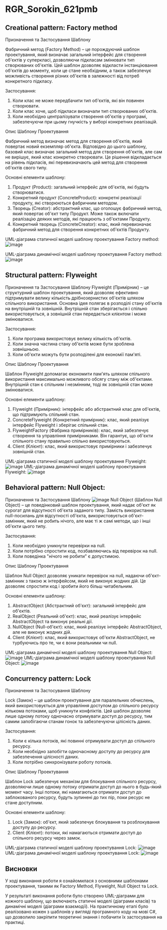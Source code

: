 # RGR_Sorokin_621pmb
## Creational pattern: Factory method

Призначення та Застосування Шаблону

Фабричний метод (Factory Method) – це порождуючий шаблон проектування, який визначає загальний інтерфейс для створення об'єктів у суперкласі, дозволяючи підкласам змінювати тип створюваних об'єктів. Цей шаблон дозволяє відкласти інстанціювання об'єктів до моменту, коли це стане необхідним, а також забезпечує можливість створення різних об'єктів в залежності від потреб конкретного підкласу.

Застосування:

1.  Коли клас не може передбачити тип об'єктів, які він повинен створювати.
2.  Коли клас хоче, щоб підкласи визначали тип створюваних об'єктів.
3.  Коли необхідно централізувати створення об'єктів у програмі, забезпечуючи при цьому гнучкість у виборі конкретних реалізацій.
   
Опис Шаблону Проектування

Фабричний метод визначає метод для створення об'єктів, який повертає новий екземпляр об'єкта. Відповідно до цього шаблону, базовий клас визначає загальний метод для створення об'єктів, але сам не вирішує, який клас конкретно створювати. Це рішення відкладається на рівень підкласів, які перевизначають цей метод для створення об'єктів свого типу.

Основні елементи шаблону:

1.  Продукт (Product): загальний інтерфейс для об'єктів, які будуть створюватися.
2.  Конкретний продукт (ConcreteProduct): конкретні реалізації продукту, які створюються фабричним методом.
3.  Творець (Creator): абстрактний клас, що оголошує фабричний метод, який повертає об'єкт типу Продукт. Може також включати реалізацію деяких методів, які працюють з об'єктами Продукту.
4.  Конкретний творець (ConcreteCreator): клас, який перевизначає фабричний метод для створення конкретних об'єктів Продукту.

UML-діаграма статичної моделі шаблону проектування Factory method:
![image](https://github.com/VolodymyrSorokin/RGR_Sorokin_621pmb_Templates/assets/149332791/beac9888-657e-419f-ba9d-6f26c2954f1c)

UML-діаграма динамічної моделі шаблону проектування Factory method:
![image](https://github.com/VolodymyrSorokin/RGR_Sorokin_621pmb_Templates/assets/149332791/36850b37-959d-4904-b4c6-63a9e765fd63)
## Structural pattern: Flyweight

Призначення та Застосування Шаблону
Flyweight (Примірник) – це структурний шаблон проектування, який дозволяє ефективно підтримувати велику кількість дрібнозернистих об'єктів шляхом спільного використання. Основна ідея полягає в розподілі стану об'єктів на внутрішній та зовнішній. Внутрішній стан зберігається і спільно використовується, а зовнішній стан передається клієнтом і може змінюватися.

Застосування:

1.  Коли програма використовує велику кількість об'єктів.
2.  Коли значна частина стану об'єктів може бути зроблена зовнішньою.
3.  Коли об'єкти можуть бути розподілені для економії пам'яті.

Опис Шаблону Проектування

Шаблон Flyweight допомагає економити пам'ять шляхом спільного використання максимально можливого обсягу стану між об'єктами. Внутрішній стан є спільним і незмінним, тоді як зовнішній стан може змінюватися.

Основні елементи шаблону:

1.  Flyweight (Примірник): інтерфейс або абстрактний клас для об'єктів, що підтримують спільний стан.
2.  ConcreteFlyweight (Конкретний примірник): клас, який реалізує інтерфейс Flyweight і зберігає спільний стан.
3.  FlyweightFactory (Фабрика примірників): клас, який забезпечує створення та управління примірниками. Він гарантує, що об'єкти спільного стану правильно спільно використовуються.
4.  Client (Клієнт): клас, який використовує примірники і забезпечує зовнішній стан.

UML-діаграма статичної моделі шаблону проектування Flyweight:
![image](https://github.com/VolodymyrSorokin/RGR_Sorokin_621pmb_Templates/assets/149332791/d5a17819-3e72-43f9-bc98-7bf0d2006838)
UML-діаграма динамічної моделі шаблону проектування Flyweight:
![image](https://github.com/VolodymyrSorokin/RGR_Sorokin_621pmb_Templates/assets/149332791/cae5d404-4597-423c-9d62-81f9744fa56a)
## Behavioral pattern: Null Object:

Призначення та Застосування Шаблону
![image](https://github.com/VolodymyrSorokin/RGR_Sorokin_621pmb_Templates/assets/149332791/52812640-a241-47d2-b1ef-562eba34f6a6)
Null Object (Шаблон Null Object) – це поведінковий шаблон проектування, який надає об'єкт як сурогат для відсутності об'єкта заданого типу. Замість використання null-посилань для відсутності об'єкта, використовується об'єкт-замінник, який не робить нічого, але має ті ж самі методи, що і інші об'єкти цього типу.

Застосування:

1.  Коли необхідно уникнути перевірки на null.
2.  Коли потрібно спростити код, позбавляючись від перевірок на null.
3.  Коли поведінка "нічого не робити" є допустимою.

Опис Шаблону Проектування

Шаблон Null Object дозволяє уникати перевірок на null, надаючи об'єкт-замінник з такою ж інтерфейсом, який не виконує жодних дій. Це дозволяє спростити код і зробити його більш читабельним.

Основні елементи шаблону:

1.  AbstractObject (Абстрактний об'єкт): загальний інтерфейс для об'єктів.
2.  RealObject (Реальний об'єкт): клас, який реалізує інтерфейс AbstractObject та виконує реальні дії.
3.  NullObject (Null-об'єкт): клас, який реалізує інтерфейс AbstractObject, але не виконує жодних дій.
4.  Client (Клієнт): клас, який використовує об'єкти AbstractObject, не турбуючись про те, чи є вони реальними чи null.

UML-діаграма динамічної моделі шаблону проектування Null Object: 
![image](https://github.com/VolodymyrSorokin/RGR_Sorokin_621pmb_Templates/assets/149332791/d1e7e46f-f6a1-4a82-a3f6-189c1061855b)
UML-діаграма динамічної моделі шаблону проектування Null Object:
![image](https://github.com/VolodymyrSorokin/RGR_Sorokin_621pmb_Templates/assets/149332791/0a6981be-eb05-4c65-aa11-d87a55e957d0)
## Concurrency pattern: Lock

Призначення та Застосування Шаблону

Lock (Замок) – це шаблон проектування для паралельних обчислень, який використовується для управління доступом до спільного ресурсу кількома потоками, щоб уникнути конфліктів. Цей шаблон дозволяє лише одному потоку одночасно отримувати доступ до ресурсу, тим самим запобігаючи станам гонок та забезпечуючи цілісність даних.

Застосування:

1.  Коли є кілька потоків, які повинні отримувати доступ до спільного ресурсу.
2.  Коли необхідно запобігти одночасному доступу до ресурсу для забезпечення цілісності даних.
3.  Коли потрібно синхронізувати роботу потоків.
   
Опис Шаблону Проектування

Шаблон Lock забезпечує механізм для блокування спільного ресурсу, дозволяючи лише одному потоку отримати доступ до нього в будь-який момент часу. Інші потоки, які намагаються отримати доступ до заблокованого ресурсу, будуть зупинені до тих пір, поки ресурс не стане доступним.

Основні елементи шаблону:

1.  Lock (Замок): об'єкт, який забезпечує блокування та розблокування доступу до ресурсу.
2.  Client (Клієнт): потоки, які намагаються отримати доступ до спільного ресурсу через замок.

UML-діаграма статичної моделі шаблону проектування Lock:
![image](https://github.com/VolodymyrSorokin/RGR_Sorokin_621pmb_Templates/assets/149332791/49028ac0-f565-45be-964e-2de2003d0b60)
UML-діаграма динамічної моделі шаблону проектування Lock:
![image](https://github.com/VolodymyrSorokin/RGR_Sorokin_621pmb_Templates/assets/149332791/1e629ec9-604e-438d-acda-264c05c0b0ab)
## Висновки

У ході виконання роботи я ознайомилася з основними шаблонами проектування, такими як Factory Method, Flyweight, Null Object та Lock.

У результаті виконання роботи було створено UML-діаграми для кожного шаблону, що включають статичні моделі (діаграми класів) та динамічні моделі (діаграми взаємодії). На практичному етапі було реалізовано кожен з шаблонів у вигляді програмного коду на мові C#, що дозволило закріпити теоретичні знання і побачити їх застосування на практиці.


